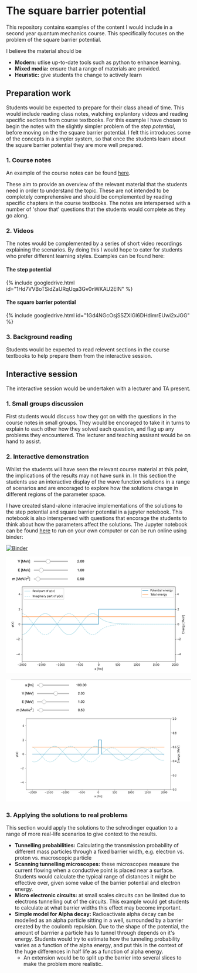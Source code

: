 # The square barrier potential

This repository contains examples of the content I would include in a second year quantum mechanics course. This specifically focuses on the problem of the square barrier potential.  

I believe the material should be 
- **Modern:** utlise up-to-date tools such as python to enhance learning.
- **Mixed media:** ensure that a range of materials are provided.
- **Heuristic:** give students the change to actively learn

## Preparation work
Students would be expected to prepare for their class ahead of time. This would include reading class notes, watching explantory videos and reading specific sections from course textbooks.
For this example I have chosen to begin the notes with the slightly simpler problem of the *step potential*, before moving on the the square barrier potential. I felt this introduces some of the concepts in a simpler system, so that once the students learn about the square barrier potential they are more well prepared. 


### 1. Course notes
An example of the course notes can be found [here](https://github.com/TomHadavizadeh/TeachingExample/raw/master/Notes.pdf).


These aim to provide an overview of the relevant material that the students need in order to understand the topic. These are not intended to be completely comprehensive and should be complemented by reading specific chapters in the course textbooks. The notes are interspersed with a number of 'show that' questions that the students would complete as they go along. 

### 2. Videos
The notes would be complemented by a series of short video recordings explaining the scenarios. By doing this I would hope to cater for students who prefer different learning styles.
Examples can be found here: 

#### The step potential 
{% include googledrive.html id="1Hd7VVBoTSidZaURqUqa3Gv0nWKAU2EIN" %}

#### The square barrier potential 
{% include googledrive.html id="1Gd4NGcOsjSSZXIGl6DHdimrEUwi2xJGG" %}




### 3. Background reading 
Students would be expected to read relevent sections in the course textbooks to help prepare them from the interactive session.

## Interactive session  
The interactive session would be undertaken with a lecturer and TA present. 

### 1. Small groups discussion
First students would discuss how they got on with the questions in the course notes in small groups. They would be encoraged to take it in turns to explain to each other how they solved each question, and flag up any problems they encountered. The lecturer and teaching assisant would be on hand to assist. 

### 2. Interactive demonstration 
Whilst the students will have seen the relevant course material at this point, the implications of the results may not have sunk in. In this section the students use an interactive display of the wave function solutions in a range of scenarios and are encoraged to explore how the solutions change in different regions of the parameter space. 

I have created stand-alone interacive implementations of the solutions to the step potential and square barrier potential in a jupyter notebook. This notebook is also interspersed with questions that encorage the students to think about how the parameters affect the solutions.
The Jupyter notebook can be found [here](https://github.com/TomHadavizadeh/TeachingExample/blob/master/Square_potential_barrier.ipynb) to run on your own computer or can be run online using binder:

[![Binder](https://mybinder.org/badge_logo.svg)](https://mybinder.org/v2/gh/TomHadavizadeh/TeachingExample/HEAD?labpath=Square_potential_barrier.ipynb)


![pic1](https://github.com/TomHadavizadeh/TeachingExample/raw/master/figures/step.png)

![pic2](https://github.com/TomHadavizadeh/TeachingExample/raw/master/figures/square_barrier2.png)

### 3. Applying the solutions to real problems

This section would apply the solutions to the schrodinger equation to a range of more real-life scenarios to give context to the results.

- **Tunnelling probabilities:** Calculating the transmission probability of different mass particles through a fixed barrier width, e.g. electron vs. proton vs. macroscopic particle
- **Scanning tunnelling microscopes:** these microscopes measure the current flowing when a conductive point is placed near a surface. Students would calculate the typical range of distances it might be effective over, given some value of the barrier potential and electron energy. 
- **Micro electronic circuits:** at small scales circuits can be limited due to electrons tunnelling out of the circuits. This example would get students to calculate at what barrier widths this effect may become important.
- **Simple model for Alpha decay:** Radioactivate alpha decay can be modelled as an alpha particle sitting in a well, surrounded by a barrier created by the coulomb repulsion. Due to the shape of the potential, the amount of barrrier a particle has to tunnel through depends on it's energy. Students would try to estimate how the tunneling probability varies as a function of the alpha energy, and put this in the context of the huge differences in half life as a function of alpha energy.    
  - An extension would be to split up the barrier into several slices to make the problem more realistic. 

